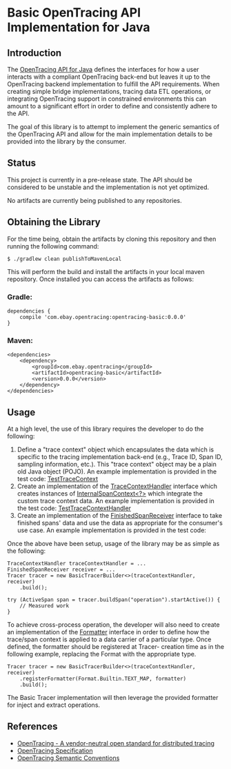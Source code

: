 # Basic OpenTracing API Implementation for Java

## Introduction

 The [OpenTracing API for Java](https://github.com/opentracing/opentracing-java)
 defines the interfaces for how a user interacts with a compliant
 OpenTracing back-end but leaves it up to the OpenTracing backend
 implementation to fulfill the API requirements. When creating simple
 bridge implementations, tracing data ETL operations, or integrating
 OpenTracing support in constrained environments this can amount to
 a significant effort in order to define and consistently adhere
 to the API.

 The goal of this library is to attempt to implement the generic
 semantics of the OpenTracing API and allow for the main implementation
 details to be provided into the library by the consumer.

## Status

 This project is currently in a pre-release state.  The API should be
 considered to be unstable and the implementation is not yet optimized.

 No artifacts are currently being published to any repositories.

## Obtaining the Library

 For the time being, obtain the artifacts by cloning this repository
 and then running the following command:

```
$ ./gradlew clean publishToMavenLocal

```

 This will perform the build and install the artifacts in your local
 maven repository.  Once installed you can access the artifacts as
 follows:

### Gradle:

```
dependencies {
    compile 'com.ebay.opentracing:opentracing-basic:0.0.0'
}
```

### Maven:

```
<dependencies>
    <dependency>
        <groupId>com.ebay.opentracing</groupId>
        <artifactId>opentracing-basic</artifactId>
        <version>0.0.0</version>
    </dependency>
</dependencies>
```

## Usage

 At a high level, the use of this library requires the developer to
 do the following:

1. Define a "trace context" object which encapsulates the data which
  is specific to the tracing implementation back-end (e.g., Trace ID,
  Span ID, sampling information, etc.).  This "trace context" object
  may be a plain old Java object (POJO).  An example implementation
  is provided in the test code:
  [TestTraceContext](src/test/java/com/ebay/opentracing/basic/TestTraceContext.java)
1. Create an implementation of the
  [TraceContextHandler](src/main/java/com/ebay/opentracing/basic/TraceContextHandler.java)
  interface which creates instances of
  [InternalSpanContext<?>](src/main/java/com/ebay/opentracing/basic/InternalSpanContext.java)
  which integrate the custom trace context data.  An example
  implementation is provided in the test code:
  [TestTraceContextHandler](src/test/java/com/ebay/opentracing/basic/TestTraceContextHandler.java)
1. Create an implementation of the
  [FinishedSpanReceiver](src/main/java/com/ebay/opentracing/basic/FinishedSpanReceiver.java)
  interface to take finished spans' data and use the data as appropriate
  for the consumer's use case.  An example implementation is provided
  in the test code:

 Once the above have been setup, usage of the library may be as simple
 as the following:

```
TraceContextHandler traceContextHandler = ...
FinishedSpanReceiver receiver = ...
Tracer tracer = new BasicTracerBuilder<>(traceContextHandler, receiver)
    .build();

try (ActiveSpan span = tracer.buildSpan("operation").startActive()) {
    // Measured work
}
```

 To achieve cross-process operation, the developer will also need to
 create an implementation of the
 [Formatter](https://github.corp.ebay.com/mcumings/opentracing-basic/blob/master/src/main/java/com/ebay/opentracing/basic/Formatter.java)
 interface in order to define how the trace/span context is applied to
 a data carrier of a particular type.  Once defined, the formatter
 should be registered at Tracer- creation time as in the following
 example, replacing the Format with the appropriate type.

```
Tracer tracer = new BasicTracerBuilder<>(traceContextHandler, receiver)
    .registerFormatter(Format.Builtin.TEXT_MAP, formatter)
    .build();
```

The Basic Tracer implementation will then leverage the provided
formatter for inject and extract operations.

## References

* [OpenTracing - A vendor-neutral open standard for distributed tracing](http://opentracing.io/)
* [OpenTracing Specification](https://github.com/opentracing/specification)
* [OpenTracing Semantic Conventions](https://github.com/opentracing/specification/blob/master/semantic_conventions.md)
